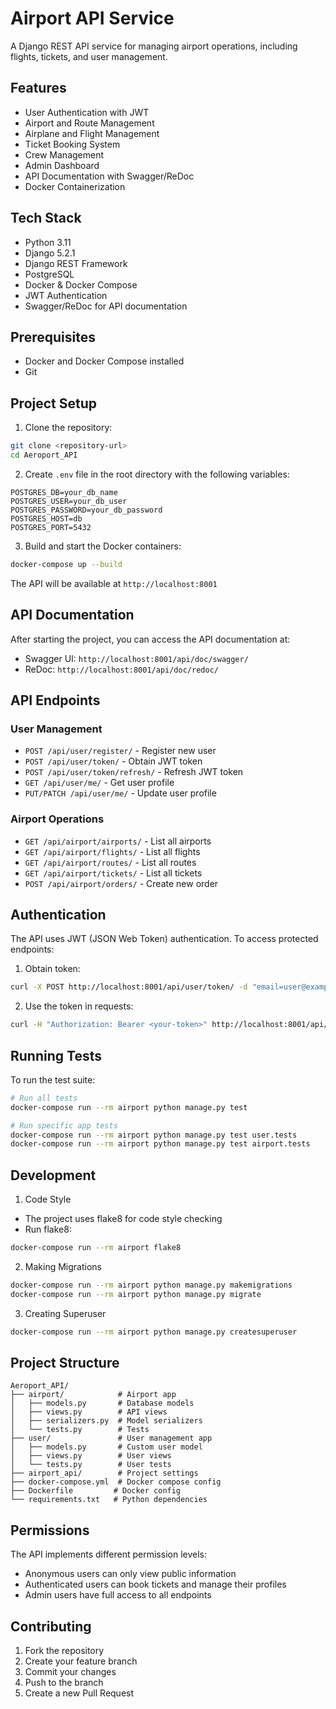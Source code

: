 # Airport API Service

A Django REST API service for managing airport operations, including flights, tickets, and user management.

## Features

- User Authentication with JWT
- Airport and Route Management
- Airplane and Flight Management
- Ticket Booking System
- Crew Management
- Admin Dashboard
- API Documentation with Swagger/ReDoc
- Docker Containerization

## Tech Stack

- Python 3.11
- Django 5.2.1
- Django REST Framework
- PostgreSQL
- Docker & Docker Compose
- JWT Authentication
- Swagger/ReDoc for API documentation

## Prerequisites

- Docker and Docker Compose installed
- Git

## Project Setup

1. Clone the repository:
```bash
git clone <repository-url>
cd Aeroport_API
```

2. Create `.env` file in the root directory with the following variables:
```env
POSTGRES_DB=your_db_name
POSTGRES_USER=your_db_user
POSTGRES_PASSWORD=your_db_password
POSTGRES_HOST=db
POSTGRES_PORT=5432
```

3. Build and start the Docker containers:
```bash
docker-compose up --build
```

The API will be available at `http://localhost:8001`

## API Documentation

After starting the project, you can access the API documentation at:
- Swagger UI: `http://localhost:8001/api/doc/swagger/`
- ReDoc: `http://localhost:8001/api/doc/redoc/`

## API Endpoints

### User Management
- `POST /api/user/register/` - Register new user
- `POST /api/user/token/` - Obtain JWT token
- `POST /api/user/token/refresh/` - Refresh JWT token
- `GET /api/user/me/` - Get user profile
- `PUT/PATCH /api/user/me/` - Update user profile

### Airport Operations
- `GET /api/airport/airports/` - List all airports
- `GET /api/airport/flights/` - List all flights
- `GET /api/airport/routes/` - List all routes
- `GET /api/airport/tickets/` - List all tickets
- `POST /api/airport/orders/` - Create new order

## Authentication

The API uses JWT (JSON Web Token) authentication. To access protected endpoints:

1. Obtain token:
```bash
curl -X POST http://localhost:8001/api/user/token/ -d "email=user@example.com&password=password"
```

2. Use the token in requests:
```bash
curl -H "Authorization: Bearer <your-token>" http://localhost:8001/api/user/me/
```

## Running Tests

To run the test suite:

```bash
# Run all tests
docker-compose run --rm airport python manage.py test

# Run specific app tests
docker-compose run --rm airport python manage.py test user.tests
docker-compose run --rm airport python manage.py test airport.tests
```

## Development

1. Code Style
- The project uses flake8 for code style checking
- Run flake8:
```bash
docker-compose run --rm airport flake8
```

2. Making Migrations
```bash
docker-compose run --rm airport python manage.py makemigrations
docker-compose run --rm airport python manage.py migrate
```

3. Creating Superuser
```bash
docker-compose run --rm airport python manage.py createsuperuser
```

## Project Structure

```
Aeroport_API/
├── airport/            # Airport app
│   ├── models.py       # Database models
│   ├── views.py        # API views
│   ├── serializers.py  # Model serializers
│   └── tests.py        # Tests
├── user/               # User management app
│   ├── models.py       # Custom user model
│   ├── views.py        # User views
│   └── tests.py        # User tests
├── airport_api/        # Project settings
├── docker-compose.yml  # Docker compose config
├── Dockerfile         # Docker config
└── requirements.txt   # Python dependencies
```

## Permissions

The API implements different permission levels:
- Anonymous users can only view public information
- Authenticated users can book tickets and manage their profiles
- Admin users have full access to all endpoints

## Contributing

1. Fork the repository
2. Create your feature branch
3. Commit your changes
4. Push to the branch
5. Create a new Pull Request
